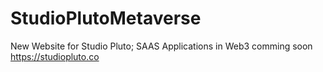 # StudioPlutoMetaverse
New Website for Studio Pluto; SAAS Applications in Web3 comming soon
https://studiopluto.co

